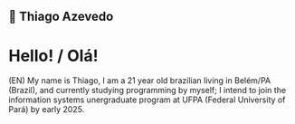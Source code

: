 ## 💠 Thiago Azevedo

<h1>Hello! / Olá!</h1>

(EN) My name is Thiago, I am a 21 year old brazilian living in Belém/PA (Brazil), and currently studying programming by myself; I intend to join the information systems unergraduate program at UFPA (Federal University of Pará) by early 2025.
<!--
**thigasHimself/thigasHimself** is a ✨ _special_ ✨ repository because its `README.md` (this file) appears on your GitHub profile.

Here are some ideas to get you started:

- 🔭 I’m currently working on ...
- 🌱 I’m currently learning ...
- 👯 I’m looking to collaborate on ...
- 🤔 I’m looking for help with ...
- 💬 Ask me about ...
- 📫 How to reach me: ...
- 😄 Pronouns: ...
- ⚡ Fun fact: ...
-->

